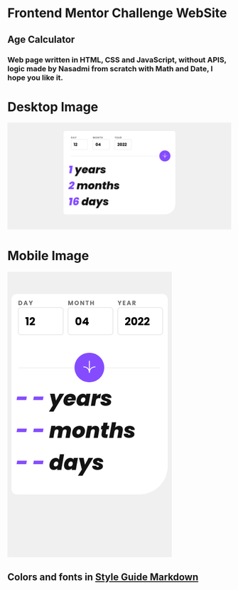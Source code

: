 # Frontend Mentor Challenge WebSite

## Age Calculator

### Web page written in HTML, CSS and JavaScript, without APIS, logic made by Nasadmi from scratch with Math and Date, I hope you like it.

# Desktop Image

![](./screenshot.png)

# Mobile Image

![](./mobile.png)

## Colors and fonts in [Style Guide Markdown](./style-guide.md)

